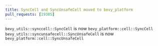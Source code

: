 ```yaml
---
title: SyncCell and SyncUnsafeCell moved to bevy_platform
pull_requests: [19305]
---
```


`bevy_utils::synccell::SyncCell` is now `bevy_platform::cell::SyncCell`
`bevy_utils::syncunsafecell::SyncUnsafeCell` is now `bevy_platform::cell::SyncUnsafeCell`
